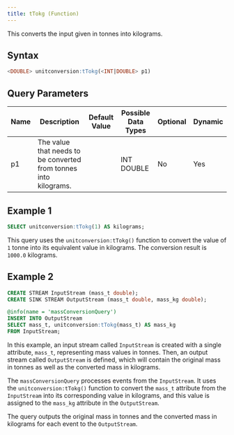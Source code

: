 ```yaml
---
title: tTokg (Function)
---
```


This converts the input given in tonnes into kilograms.

## Syntax

```sql
<DOUBLE> unitconversion:tTokg(<INT|DOUBLE> p1)
```

## Query Parameters

| Name | Description | Default Value | Possible Data Types | Optional | Dynamic |
|------|-------------|---------------|---------------------|----------|---------|
| p1   | The value that needs to be converted from tonnes into kilograms. |               | INT DOUBLE          | No       | Yes     |

## Example 1

```sql
SELECT unitconversion:tTokg(1) AS kilograms;
```

This query uses the `unitconversion:tTokg()` function to convert the value of `1` tonne into its equivalent value in kilograms. The conversion result is `1000.0` kilograms.

## Example 2

```sql
CREATE STREAM InputStream (mass_t double);
CREATE SINK STREAM OutputStream (mass_t double, mass_kg double);

@info(name = 'massConversionQuery')
INSERT INTO OutputStream
SELECT mass_t, unitconversion:tTokg(mass_t) AS mass_kg
FROM InputStream;
```

In this example, an input stream called `InputStream` is created with a single attribute, `mass_t`, representing mass values in tonnes. Then, an output stream called `OutputStream` is defined, which will contain the original mass in tonnes as well as the converted mass in kilograms.

The `massConversionQuery` processes events from the `InputStream`. It uses the `unitconversion:tTokg()` function to convert the `mass_t` attribute from the `InputStream` into its corresponding value in kilograms, and this value is assigned to the `mass_kg` attribute in the `OutputStream`.

The query outputs the original mass in tonnes and the converted mass in kilograms for each event to the `OutputStream`.
